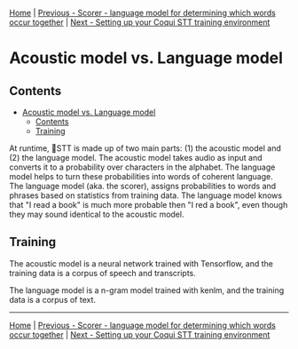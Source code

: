 [Home](README.md) | [Previous - Scorer - language model for determining which words occur together](SCORER.md) | [Next - Setting up your Coqui STT training environment](ENVIRONMENT.md)

# Acoustic model vs. Language model

## Contents

- [Acoustic model vs. Language model](#acoustic-model-vs-language-model)
  * [Contents](#contents)
  * [Training](#training)

At runtime, 🐸STT is made up of two main parts: (1) the acoustic model and (2) the language model. The acoustic model takes audio as input and converts it to a probability over characters in the alphabet. The language model helps to turn these probabilities into words of coherent language. The language model (aka. the scorer), assigns probabilities to words and phrases based on statistics from training data. The language model knows that "I read a book" is much more probable then "I red a book", even though they may sound identical to the acoustic model.

## Training

The acoustic model is a neural network trained with Tensorflow, and the training data is a corpus of speech and transcripts.

The language model is a n-gram model trained with kenlm, and the training data is a corpus of text.

---

[Home](README.md) | [Previous - Scorer - language model for determining which words occur together](SCORER.md) | [Next - Setting up your Coqui STT training environment](ENVIRONMENT.md)
